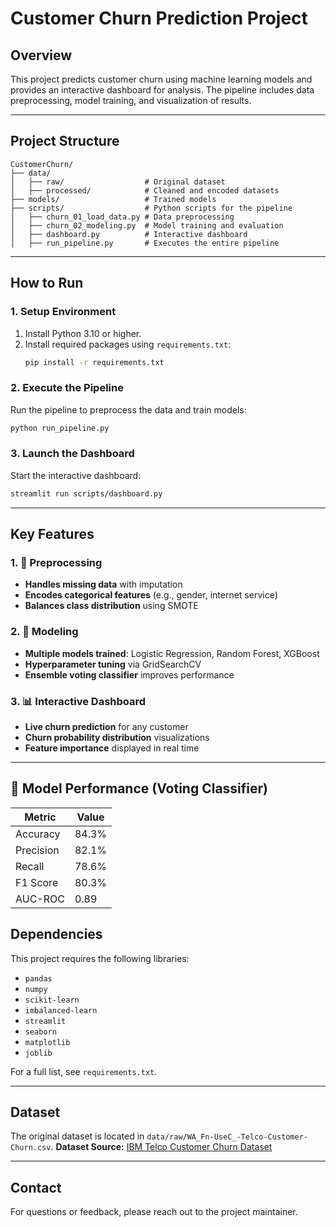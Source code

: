 
# Customer Churn Prediction Project

## Overview
This project predicts customer churn using machine learning models and provides an interactive dashboard for analysis. The pipeline includes data preprocessing, model training, and visualization of results.

---

## Project Structure
```
CustomerChurn/
├── data/
│   ├── raw/                  # Original dataset
│   ├── processed/            # Cleaned and encoded datasets
├── models/                   # Trained models
├── scripts/                  # Python scripts for the pipeline
│   ├── churn_01_load_data.py # Data preprocessing
│   ├── churn_02_modeling.py  # Model training and evaluation
│   ├── dashboard.py          # Interactive dashboard
│   ├── run_pipeline.py       # Executes the entire pipeline
```

---

## How to Run

### 1. Setup Environment
1. Install Python 3.10 or higher.
2. Install required packages using `requirements.txt`:
   ```bash
   pip install -r requirements.txt
   ```

### 2. Execute the Pipeline
Run the pipeline to preprocess the data and train models:
```bash
python run_pipeline.py
```

### 3. Launch the Dashboard
Start the interactive dashboard:
```bash
streamlit run scripts/dashboard.py
```

---

## Key Features

### 1. 🔧 Preprocessing
- **Handles missing data** with imputation
- **Encodes categorical features** (e.g., gender, internet service)
- **Balances class distribution** using SMOTE

### 2. 🤖 Modeling
- **Multiple models trained**: Logistic Regression, Random Forest, XGBoost
- **Hyperparameter tuning** via GridSearchCV
- **Ensemble voting classifier** improves performance

### 3. 📊 Interactive Dashboard
- **Live churn prediction** for any customer
- **Churn probability distribution** visualizations
- **Feature importance** displayed in real time

---

## 🧪 Model Performance (Voting Classifier)

| Metric      | Value    |
|-------------|----------|
| Accuracy    | 84.3%    |
| Precision   | 82.1%    |
| Recall      | 78.6%    |
| F1 Score    | 80.3%    |
| AUC-ROC     | 0.89     |


## Dependencies
This project requires the following libraries:
- `pandas`
- `numpy`
- `scikit-learn`
- `imbalanced-learn`
- `streamlit`
- `seaborn`
- `matplotlib`
- `joblib`

For a full list, see `requirements.txt`.

---

## Dataset
The original dataset is located in `data/raw/WA_Fn-UseC_-Telco-Customer-Churn.csv`.
**Dataset Source:** [IBM Telco Customer Churn Dataset](https://www.kaggle.com/blastchar/telco-customer-churn)

---

## Contact
For questions or feedback, please reach out to the project maintainer.
